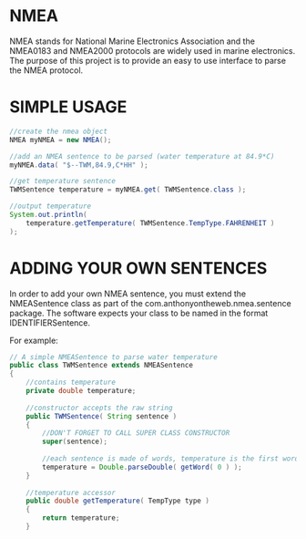 NMEA
====

NMEA stands for National Marine Electronics Association and the NMEA0183 and NMEA2000 protocols are widely used in marine electronics. The purpose of this project is to provide an easy to use interface to parse the NMEA protocol.

SIMPLE USAGE
===
```java
//create the nmea object
NMEA myNMEA = new NMEA();

//add an NMEA sentence to be parsed (water temperature at 84.9*C)
myNMEA.data( "$--TWM,84.9,C*HH" );

//get temperature sentence
TWMSentence temperature = myNMEA.get( TWMSentence.class );

//output temperature
System.out.println(
	temperature.getTemperature( TWMSentence.TempType.FAHRENHEIT )
);

```

ADDING YOUR OWN SENTENCES
===

In order to add your own NMEA sentence, you must extend the NMEASentence class as part of the com.anthonyontheweb.nmea.sentence package. The software expects your class to be named in the format IDENTIFIERSentence.

For example:
```java
// A simple NMEASentence to parse water temperature
public class TWMSentence extends NMEASentence
{
	//contains temperature
	private double temperature;
	
	//constructor accepts the raw string
	public TWMSentence( String sentence )
	{
		//DON'T FORGET TO CALL SUPER CLASS CONSTRUCTOR
		super(sentence);
		
		//each sentence is made of words, temperature is the first word!
		temperature = Double.parseDouble( getWord( 0 ) );
	}
	
	//temperature accessor
	public double getTemperature( TempType type )
	{
		return temperature;
	}
```